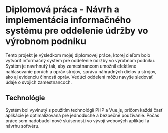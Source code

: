 # Diplomová práca - Návrh a implementácia informačného systému pre oddelenie údržby vo výrobnom podniku

Tento projekt je výsledkom mojej diplomovej práce, ktorej cieľom bolo vytvoriť informačný systém pre oddelenie údržby vo výrobnom podniku. Systém je navrhnutý tak, aby zamestnancom umožnil efektívne nahlasovanie porúch a opráv strojov, správu náhradných dielov a strojov, ako aj evidenciu činností opráv. Vedúci oddelení môžu navyše sledovať údaje o svojich zamestnancoch.

## Technológie

Systém bol vyvinutý s použitím technológií PHP a Vue.js, pričom každá časť aplikácie je optimalizovaná pre jednoduché a bezpečné používanie. Počas práce som nadobudol nové skúsenosti vo vývoji webových aplikácií a návrhu softvéru.

